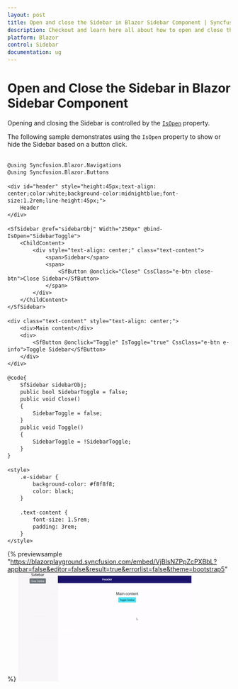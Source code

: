 ```yaml
---
layout: post
title: Open and close the Sidebar in Blazor Sidebar Component | Syncfusion
description: Checkout and learn here all about how to open and close the Sidebar in Syncfusion Blazor Sidebar component and more.
platform: Blazor
control: Sidebar
documentation: ug
---
```


<!-- markdownlint-disable MD009 -->

# Open and Close the Sidebar in Blazor Sidebar Component

Opening and closing the Sidebar is controlled by the [`IsOpen`](https://help.syncfusion.com/cr/blazor/Syncfusion.Blazor.Navigations.SfSidebar.html#Syncfusion_Blazor_Navigations_SfSidebar_IsOpen) property.

The following sample demonstrates using the `IsOpen` property to show or hide the Sidebar based on a button click.

```cshtml

@using Syncfusion.Blazor.Navigations
@using Syncfusion.Blazor.Buttons

<div id="header" style="height:45px;text-align: center;color:white;background-color:midnightblue;font-size:1.2rem;line-height:45px;">
    Header
</div>

<SfSidebar @ref="sidebarObj" Width="250px" @bind-IsOpen="SidebarToggle">
    <ChildContent>
        <div style="text-align: center;" class="text-content">
            <span>Sidebar</span>
            <span>
                <SfButton @onclick="Close" CssClass="e-btn close-btn">Close Sidebar</SfButton>
            </span>
        </div>
    </ChildContent>
</SfSidebar>

<div class="text-content" style="text-align: center;">
    <div>Main content</div>
    <div>
        <SfButton @onclick="Toggle" IsToggle="true" CssClass="e-btn e-info">Toggle Sidebar</SfButton>
    </div>
</div>

@code{
    SfSidebar sidebarObj;
    public bool SidebarToggle = false;
    public void Close()
    {
        SidebarToggle = false;
    }
    public void Toggle()
    {
        SidebarToggle = !SidebarToggle;
    }
}

<style>
    .e-sidebar {
        background-color: #f8f8f8;
        color: black;
    }

    .text-content {
        font-size: 1.5rem;
        padding: 3rem;
    }
</style>

```

{% previewsample "https://blazorplayground.syncfusion.com/embed/VjBIsNZPpZcPXBbL?appbar=false&editor=false&result=true&errorlist=false&theme=bootstrap5" %}
![Opening and Closing Blazor Sidebar](./../images/OpenCloseSidebar.gif)